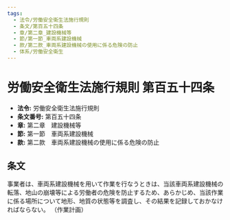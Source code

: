 ```yaml
---
tags:
  - 法令/労働安全衛生法施行規則
  - 条文/第百五十四条
  - 章/第二章_建設機械等
  - 節/第一節_車両系建設機械
  - 款/第二款_車両系建設機械の使用に係る危険の防止
  - 体系/労働安全衛生
---
```

# 労働安全衛生法施行規則 第百五十四条

- **法令:** 労働安全衛生法施行規則
- **条文番号:** 第百五十四条
- **章:** 第二章　建設機械等
- **節:** 第一節　車両系建設機械
- **款:** 第二款　車両系建設機械の使用に係る危険の防止

## 条文
事業者は、車両系建設機械を用いて作業を行なうときは、当該車両系建設機械の転落、地山の崩壊等による労働者の危険を防止するため、あらかじめ、当該作業に係る場所について地形、地質の状態等を調査し、その結果を記録しておかなければならない。
（作業計画）

